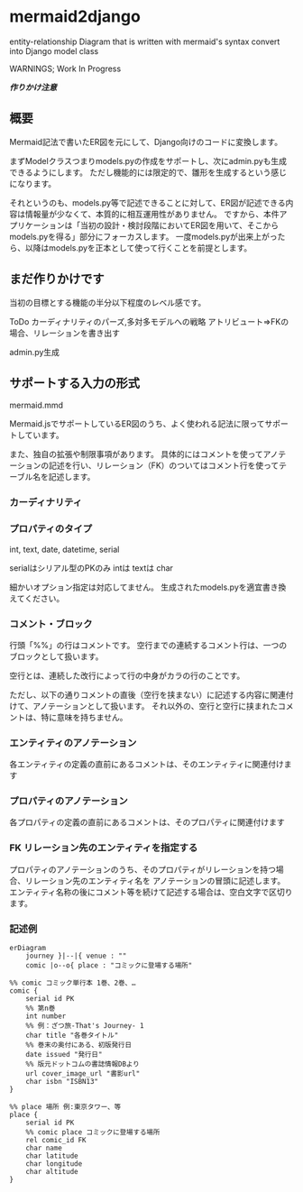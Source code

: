 # mermaid2django

 entity-relationship Diagram that is written with mermaid's syntax convert into Django model class

WARNINGS; Work In Progress

***作りかけ注意***

## 概要

Mermaid記法で書いたER図を元にして、Django向けのコードに変換します。

まずModelクラスつまりmodels.pyの作成をサポートし、次にadmin.pyも生成できるようにします。
ただし機能的には限定的で、雛形を生成するという感じになります。

それというのも、models.py等で記述できることに対して、ER図が記述できる内容は情報量が少なくて、本質的に相互運用性がありません。
ですから、本件アプリケーションは「当初の設計・検討段階においてER図を用いて、そこからmodels.pyを得る」部分にフォーカスします。
一度models.pyが出来上がったら、以降はmodels.pyを正本として使って行くことを前提とします。

## まだ作りかけです

当初の目標とする機能の半分以下程度のレベル感です。

ToDo
カーディナリティのパーズ,多対多モデルへの戦略
    アトリビュート⇒FKの場合、リレーションを書き出す

admin.py生成

## サポートする入力の形式

mermaid.mmd

Mermaid.jsでサポートしているER図のうち、よく使われる記法に限ってサポートしています。

また、独自の拡張や制限事項があります。
具体的にはコメントを使ってアノテーションの記述を行い、リレーション（FK）のついてはコメント行を使ってテーブル名を記述します。

### カーディナリティ

### プロパティのタイプ

int, text, date, datetime, serial

serialはシリアル型のPKのみ
intは
textは
char

細かいオプション指定は対応してません。
生成されたmodels.pyを適宜書き換えてください。

### コメント・ブロック

行頭「%%」の行はコメントです。
空行までの連続するコメント行は、一つのブロックとして扱います。

空行とは、連続した改行によって行の中身がカラの行のことです。

ただし、以下の通りコメントの直後（空行を挟まない）に記述する内容に関連付けて、アノテーションとして扱います。
それ以外の、空行と空行に挟まれたコメントは、特に意味を持ちません。

### エンティティのアノテーション

各エンティティの定義の直前にあるコメントは、そのエンティティに関連付けます

### プロパティのアノテーション

各プロパティの定義の直前にあるコメントは、そのプロパティに関連付けます

### FK リレーション先のエンティティを指定する

プロパティのアノテーションのうち、そのプロパティがリレーションを持つ場合、リレーション先のエンティティ名を
アノテーションの冒頭に記述します。
エンティティ名称の後にコメント等を続けて記述する場合は、空白文字で区切ります。

### 記述例

```mermaid
erDiagram
    journey }|--|{ venue : ""
    comic |o--o{ place : "コミックに登場する場所"

%% comic コミック単行本 1巻、2巻、…
comic {
    serial id PK
    %% 第n巻
    int number
    %% 例：ざつ旅-That's Journey- 1
    char title "各巻タイトル"
    %% 巻末の奥付にある、初版発行日
    date issued "発行日"
    %% 版元ドットコムの書誌情報DBより
    url cover_image_url "書影url"
    char isbn "ISBN13"
}

%% place 場所 例:東京タワー、等
place {
    serial id PK
    %% comic place コミックに登場する場所
    rel comic_id FK
    char name
    char latitude
    char longitude
    char altitude
}
```
